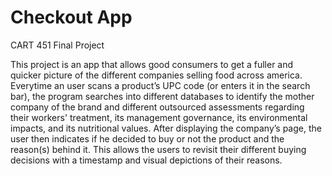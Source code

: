# Checkout App
CART 451 Final Project

This project is an app that allows good consumers to get a fuller and quicker picture of the different companies selling food
across america. Everytime an user scans a product’s UPC code (or enters it in the search bar), the program searches into different
databases to identify the mother company of the brand and different outsourced assessments regarding their workers' treatment, its
management governance, its environmental impacts, and its nutritional values. After displaying the company’s page, the user then
indicates if he decided to buy or not the product and the reason(s) behind it. This allows the users to revisit their different buying
decisions with a timestamp and visual depictions of their reasons.
